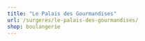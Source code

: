 ```yaml
---
title: "Le Palais des Gourmandises"
url: /surgeres/le-palais-des-gourmandises/
shop: boulangerie
---
```

